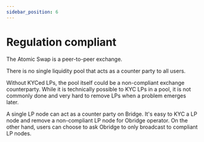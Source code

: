 ```yaml
---
sidebar_position: 6
---
```


# Regulation compliant

The Atomic Swap is a peer-to-peer exchange. 

There is no single liquidity pool that acts as a counter party to all users. 

Without KYCed LPs, the pool itself could be a non-compliant exchange counterparty. While it is technically possible to KYC LPs in a pool, it is not commonly done and very hard to remove LPs when a problem emerges later.


A single LP node can act as a counter party on Bridge. It's easy to KYC a LP node and remove a non-compliant LP node for Obridge operator. On the other hand, users can choose to ask Obridge to only broadcast to compliant LP nodes. 